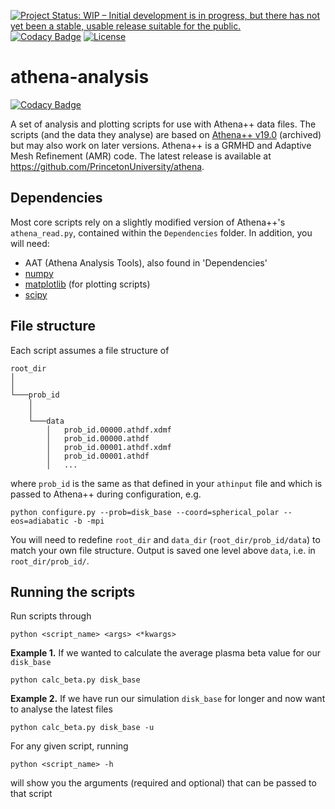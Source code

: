 [![Project Status: WIP – Initial development is in progress, but there has not yet been a stable, usable release suitable for the public.](https://www.repostatus.org/badges/latest/wip.svg)](https://www.repostatus.org/#wip)
[![Codacy Badge](https://app.codacy.com/project/badge/Grade/fa3ffef347fd481bb44b5a1f6c1042e9)](https://www.codacy.com/gh/paytonrodman/athena-analysis/dashboard?utm_source=github.com&amp;utm_medium=referral&amp;utm_content=paytonrodman/athena-analysis&amp;utm_campaign=Badge_Grade)
[![License](https://img.shields.io/badge/License-BSD%203--Clause-blue.svg)](https://opensource.org/licenses/BSD-3-Clause)
# athena-analysis

[![Codacy Badge](https://api.codacy.com/project/badge/Grade/9b655f5f20e64d20ab5a41938e47c944)](https://app.codacy.com/gh/paytonrodman/athena-analysis?utm_source=github.com&utm_medium=referral&utm_content=paytonrodman/athena-analysis&utm_campaign=Badge_Grade_Settings)

A set of analysis and plotting scripts for use with Athena++ data files. The scripts (and the data they analyse) are based on [Athena++ v19.0](https://github.com/PrincetonUniversity/athena-public-version/releases/tag/v19.0) (archived) but may also work on later versions. Athena++ is a GRMHD and Adaptive Mesh Refinement (AMR) code. The latest release is available at https://github.com/PrincetonUniversity/athena.

## Dependencies

Most core scripts rely on a slightly modified version of Athena++'s `athena_read.py`, contained within the `Dependencies` folder. In addition, you will need:

  - AAT (Athena Analysis Tools), also found in 'Dependencies'
  - [numpy](https://numpy.org/)
  - [matplotlib](https://matplotlib.org/) (for plotting scripts)
  - [scipy](https://www.scipy.org/)

## File structure

Each script assumes a file structure of

```
root_dir
│
│
└───prob_id
    │
    │
    └───data
        │   prob_id.00000.athdf.xdmf
        │   prob_id.00000.athdf
        │   prob_id.00001.athdf.xdmf
        │   prob_id.00001.athdf
        │   ...
```

where `prob_id` is the same as that defined in your `athinput` file and which is passed to Athena++ during configuration, e.g.

`python configure.py --prob=disk_base --coord=spherical_polar --eos=adiabatic -b -mpi`

You will need to redefine `root_dir` and `data_dir` (`root_dir/prob_id/data`) to match your own file structure. Output is saved one level above `data`, i.e. in `root_dir/prob_id/`.

## Running the scripts

Run scripts through

`python <script_name> <args> <*kwargs>`

**Example 1.** If we wanted to calculate the average plasma beta value for our `disk_base`

`python calc_beta.py disk_base`

**Example 2.** If we have run our simulation `disk_base` for longer and now want to analyse the latest files

`python calc_beta.py disk_base -u`

For any given script, running

`python <script_name> -h`

will show you the arguments (required and optional) that can be passed to that script
